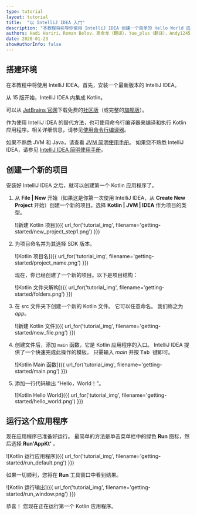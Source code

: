 ```yaml
---
type: tutorial
layout: tutorial
title:  "以 IntelliJ IDEA 入门"
description: "本教程将引导你使用 IntelliJ IDEA 创建一个简单的 Hello World 应用程序。"
authors: Hadi Hariri，Roman Belov，高金龙（翻译），Yue_plus（翻译），Andy1245-dot（翻译）
date: 2020-01-23
showAuthorInfo: false
---
```

## 搭建环境

在本教程中将使用 IntelliJ IDEA。首先，安装一个最新版本的 IntelliJ IDEA。

从 15 版开始，IntelliJ IDEA 内集成 Kotlin。

可以从 [JetBrains 官网][jetbrains]下载免费的[社区版][intellijdownload]（或完整的[旗舰版][intellijdownload]）。

作为使用 IntelliJ IDEA 的替代方法，也可使用命令行编译器来编译和执行 Kotlin 应用程序。相关详细信息，请参见[使用命令行编译器][getting_started_command_line]。

如果不熟悉 JVM 和 Java，请查看 [JVM 简明使用手册](http://hadihariri.com/2013/12/29/jvm-minimal-survival-guide-for-the-dotnet-developer/)。
如果您不熟悉 IntelliJ IDEA，请参见 [IntelliJ IDEA 简明使用手册](http://hadihariri.com/2014/01/06/intellij-idea-minimal-survival-guide/)。

## 创建一个新的项目
安装好 IntelliJ IDEA 之后，就可以创建第一个 Kotlin 应用程序了。
1. 从 __File \| New__ 开始（如果这是你第一次使用 IntelliJ IDEA，从 __Create New Project__ 开始）创建一个新的项目。选择 __Kotlin \| JVM \| IDEA__ 作为项目的类型。

   ![新建 Kotlin 项目]({{ url_for('tutorial_img', filename='getting-started/new_project_step1.png') }})

2. 为项目命名并为其选择 SDK 版本。

   ![Kotlin 项目名]({{ url_for('tutorial_img', filename='getting-started/project_name.png') }})

   现在，你已经创建了一个新的项目。以下是项目结构：

   ![Kotlin 文件夹解构]({{ url_for('tutorial_img', filename='getting-started/folders.png') }})

3. 在 src 文件夹下创建一个新的 Kotlin 文件。 它可以任意命名。 我们称之为 *app*。

   ![新建 Kotlin 文件]({{ url_for('tutorial_img', filename='getting-started/new_file.png') }})

4. 创建文件后，添加 `main` 函数，它是 Kotlin 应用程序的入口。 IntelliJ IDEA 提供了一个快速完成此操作的模板。 只需输入 *main* 并按 <kbd> Tab </kbd> 键即可。

   ![Kotlin Main 函数]({{ url_for('tutorial_img', filename='getting-started/main.png') }})

5. 添加一行代码输出 “Hello，World！”。

   ![Kotlin Hello World]({{ url_for('tutorial_img', filename='getting-started/hello_world.png') }})

## 运行这个应用程序

现在应用程序已准备好运行。 最简单的方法是单击菜单栏中的绿色 __Run__ 图标，然后选择 __Run'AppKt'__ 。

   ![Kotlin 运行应用程序]({{ url_for('tutorial_img', filename='getting-started/run_default.png') }})

如果一切顺利，您将在 **Run** 工具窗口中看到结果。

   ![Kotlin 运行输出]({{ url_for('tutorial_img', filename='getting-started/run_window.png') }})

恭喜！ 您现在正在运行第一个 Kotlin 应用程序。

[intellijdownload]: http://www.jetbrains.com/idea/download/index.html
[jetbrains]: http://www.jetbrains.com
[getting_started_command_line]: command-line.html
